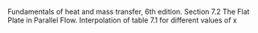 Fundamentals of heat and mass transfer, 6th edition. Section 7.2 The Flat Plate in Parallel Flow. Interpolation of table 7.1 for different values of x
